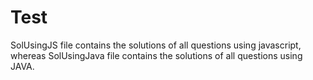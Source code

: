 # Test
SolUsingJS file contains the solutions of all questions using javascript, whereas SolUsingJava file contains the solutions of all questions using JAVA.
